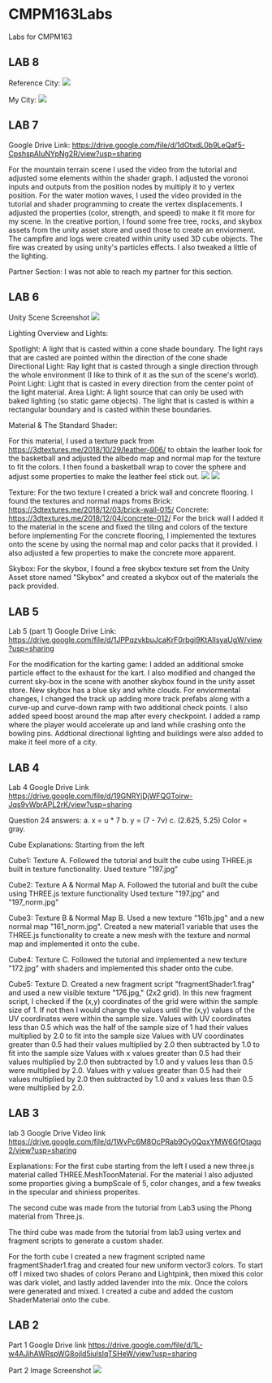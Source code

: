 # CMPM163Labs
Labs for CMPM163

LAB 8
---------------------------------------------------------------------------------------------------------
Reference City:
![](images/Lab8_KoreaCity.jpg)

My City:
![](images/Lab8_CityImage.jpg)


LAB 7
---------------------------------------------------------------------------------------------------------
Google Drive Link: 
https://drive.google.com/file/d/1dOtxdL0b9LeQaf5-CpshspAIuNYpNg2R/view?usp=sharing

For the mountain terrain scene I used the video from the tutorial and adjusted some elements within the shader graph. I adjusted the voronoi inputs and outputs from the position nodes by multiply it to y vertex position. For the water motion waves, I used the video provided in the tutorial and shader programming to create the vertex displacements. I adjusted the properties (color, strength, and speed) to make it fit more for my scene. In the creative portion, I found some free tree, rocks, and skybox assets from the unity asset store and used those to create an enviorment. The campfire and logs were created within unity used 3D cube objects. The fire was created by using unity's particles effects. I also tweaked a little of the lighting. 

Partner Section: 
I was not able to reach my partner for this section.



LAB 6
---------------------------------------------------------------------------------------------------------
Unity Scene Screenshot
![](images/CMPM163_Lab6_ss.jpg)

Lighting Overview and Lights:

Spotlight: A light that is casted within a cone shade boundary. The light rays that are casted are pointed within the direction of the              cone shade
Directional Light: Ray light that is casted through a single direction through the whole environment (I like to think of it as the sun                      of the scene's world).
Point Light: Light that is casted in every direction from the center point of the light material. 
Area Light: A light source that can only be used with baked lighting (so static game objects). The light that is casted is within a                 rectangular boundary and is casted within these boundaries.

Material & The Standard Shader:

For this material, I used a texture pack from https://3dtextures.me/2018/10/29/leather-006/ to obtain the leather look for the basketball and adjusted the albedo map and normal map for the texture to fit the colors. I then found a basketball wrap to cover the sphere and adjust some properties to make the leather feel stick out.
![](images/basketball_reference.jpg) 
![](images/unitymaterial.png)

Texture:
For the two texture I created a brick wall and concrete flooring. I found the textures and normal maps froms
Brick: https://3dtextures.me/2018/12/03/brick-wall-015/
Concrete: https://3dtextures.me/2018/12/04/concrete-012/
For the brick wall I added it to the material in the scene and fixed the tiling and colors of the texture before implementing
For the concrete flooring, I implemented the textures onto the scene by using the normal map and color packs that it provided. I also adjusted a few properties to make the concrete more apparent.

Skybox:
For the skybox, I found a free skybox texture set from the Unity Asset store named "Skybox" and created a skybox out of the materials the pack provided.

LAB 5
---------------------------------------------------------------------------------------------------------
Lab 5 (part 1) Google Drive Link:
https://drive.google.com/file/d/1JPPqzvkbuJcaKrF0rbgi9KtAIlsyaUgW/view?usp=sharing

For the modification for the karting game: 
I added an additional smoke particle effect to the exhaust for the kart. 
I also modified and changed the current sky-box in the scene with another skybox found in the unity asset store. New skybox has a blue sky and white clouds.
For enviormental changes, I changed the track up adding more track prefabs along with a curve-up and curve-down ramp with two additional check points. I also added speed boost around the map after every checkpoint. I added a ramp where the player would accelerate up and land while crashing onto the bowling pins. Addtional directional lighting and buildings were also added to make it feel more of a city.


LAB 4
---------------------------------------------------------------------------------------------------------
Lab 4 Google Drive Link
https://drive.google.com/file/d/19GNRYjDjWFQGToirw-Jqs9vWbrAPL2rK/view?usp=sharing

Question 24 answers:
a. x = u * 7
b. y = (7 - 7v)
c. (2.625, 5.25) Color = gray.

Cube Explanations: Starting from the left

Cube1: Texture A. Followed the tutorial and built the cube using THREE.js built in texture functionality. Used texture "197.jpg"

Cube2: Texture A & Normal Map A. Followed the tutorial and built the cube using THREE.js texture functionality Used texture "197.jpg" and "197_norm.jpg"

Cube3: Texture B & Normal Map B. Used a new texture "161b.jpg" and a new normal map "161_norm.jpg". Created a new material1 variable that uses the THREE.js functionality to create a new mesh with the texture and normal map and implemented it onto the cube.

Cube4: Texture C. Followed the tutorial and implemented a new texture "172.jpg" with shaders and implemented this shader onto the cube.

Cube5: Texture D. Created a new fragment script "fragmentShader1.frag" and used a new visible texture "176.jpg," (2x2 grid).
In this new fragment script, I checked if the (x,y) coordinates of the grid were within the sample size of 1. If not then I would change the values until the (x,y) values of the UV coordinates were within the sample size.
Values with UV coordinates less than 0.5 which was the half of the sample size of 1 had their values multiplied by 2.0 to fit into the sample size
Values with UV coordinates greater than 0.5 had their values multiplied by 2.0 then subtracted by 1.0 to fit into the sample size
Values with x values greater than 0.5 had their values multiplied by 2.0 then subtracted by 1.0 and y values less than 0.5 were multiplied by 2.0.
Values with y values greater than 0.5 had their values multiplied by 2.0 then subtracted by 1.0 and x values less than 0.5 were multiplied by 2.0.

LAB 3
---------------------------------------------------------------------------------------
lab 3 Google Drive Video link
https://drive.google.com/file/d/1WvPc6M8OcPRab9Oy0QqxYMW6GfOtagq2/view?usp=sharing

Explanations: 
For the first cube starting from the left I used a new three.js material called THREE.MeshToonMaterial. For the material I also adjusted some proporties giving a bumpScale of 5, color changes, and a few tweaks in the specular and shiniess properites.

The second cube was made from the tutorial from Lab3 using the Phong material from Three.js.

The third cube was made from the tutorial from lab3 using vertex and fragment scripts to generate a custom shader.

For the forth cube I created a new fragment scripted name fragmentShader1.frag and created four new uniform vector3 colors. To start off I mixed two shades of colors Perano and Lightpink, then mixed this color was dark violet, and lastly added lavender into the mix. Once the colors were generated and mixed. I created a cube and added the custom ShaderMaterial onto the cube.




LAB 2
---------------------------------------------------------------------------------------
Part 1 Google Drive link 
https://drive.google.com/file/d/1L-w4AJihAWRspWG8ojld5iulsIqTSHeW/view?usp=sharing

Part 2 Image Screenshot
![](images/part2_image.png)

